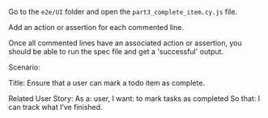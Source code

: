 Go to the ```e2e/UI``` folder and open the ```part3_complete_item.cy.js``` file.

Add an action or assertion for each commented line. 

Once all commented lines have an associated action or assertion, you should be able to run the spec file and get a 'successful' output.

Scenario:

Title: Ensure that a user can mark a todo item as complete.

Related User Story: 
    As a:    user, 
    I want:  to mark tasks as completed
    So that: I can track what I’ve finished.
